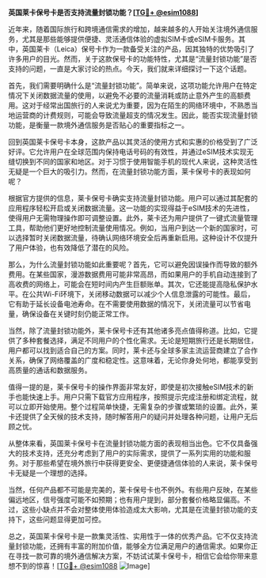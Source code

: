 **英国莱卡保号卡是否支持流量封锁功能？[[TG💪+ @esim1088](https://t.me/s/esim1088)]**

近年来，随着国际旅行和跨境通信需求的增加，越来越多的人开始关注境外通信服务，尤其是那些能够提供便捷、灵活通信体验的虚拟SIM卡或eSIM卡服务。其中，英国莱卡（Leica）保号卡作为一款备受关注的产品，因其独特的优势吸引了许多用户的目光。然而，关于这款保号卡的功能特性，尤其是“流量封锁功能”是否支持的问题，一直是大家讨论的热点。今天，我们就来详细探讨一下这个话题。

首先，我们需要明确什么是“流量封锁功能”。简单来说，这项功能允许用户在特定情况下关闭数据流量的使用，以避免不必要的流量消耗或防止意外产生的高额费用。这对于经常出国旅行的人来说尤为重要，因为在陌生的网络环境中，不熟悉当地运营商的计费规则，可能会导致流量超支的情况发生。因此，能否实现流量封锁功能，是衡量一款境外通信服务是否贴心的重要指标之一。

回到英国莱卡保号卡本身，这款产品以其灵活的使用方式和实惠的价格受到了广泛好评。它允许用户在全球范围内保持电话号码的有效性，并通过eSIM技术实现无缝切换到不同的国家和地区。对于习惯于使用智能手机的现代人来说，这种灵活性无疑是一个巨大的吸引力。然而，在流量封锁功能方面，莱卡保号卡的表现如何呢？

根据官方提供的信息，莱卡保号卡确实支持流量封锁功能。用户可以通过其配套的应用程序轻松开启或关闭数据流量。这一功能的实现得益于eSIM技术的先进性，使得用户无需物理操作即可调整设置。此外，莱卡还为用户提供了一键式流量管理工具，帮助他们更好地控制流量使用情况。例如，当用户到达一个新的国家时，可以选择暂时关闭数据流量，待确认网络环境安全后再重新启用。这种设计不仅提升了用户体验，也有效降低了潜在的风险。

那么，为什么流量封锁功能如此重要呢？首先，它可以避免因误操作而导致的额外费用。在某些国家，漫游数据费用可能非常高昂，而如果用户的手机自动连接到了高收费的网络上，可能会在短时间内产生巨额账单。其次，它还能提高隐私保护水平。在公共Wi-Fi环境下，关闭移动数据可以减少个人信息泄露的可能性。最后，它有助于延长设备电池寿命。在不需要使用数据的情况下，关闭流量可以节省电量，确保设备在关键时刻仍能正常工作。

当然，除了流量封锁功能外，莱卡保号卡还有其他诸多亮点值得称道。比如，它提供了多种套餐选择，满足不同用户的个性化需求。无论是短期旅行还是长期居住，用户都可以找到适合自己的方案。同时，莱卡还与全球多家主流运营商建立了合作关系，确保了网络覆盖的广度和稳定性。这意味着，无论你身处何地，都能享受到高质量的通话和数据服务。

值得一提的是，莱卡保号卡的操作界面非常友好，即使是初次接触eSIM技术的新手也能快速上手。用户只需下载官方应用程序，按照提示完成注册和绑定流程，就可以立即开始使用。整个过程简单快捷，无需复杂的步骤或繁琐的设置。此外，莱卡还提供了全天候的技术支持，随时解答用户的疑问并处理各种问题，让用户无后顾之忧。

从整体来看，英国莱卡保号卡在流量封锁功能方面的表现相当出色。它不仅具备强大的技术支持，还充分考虑到了用户的实际需求，提供了一系列实用的功能和服务。对于那些希望在境外旅行中获得更安全、更便捷通信体验的人来说，莱卡保号卡无疑是一个理想的选择。

当然，任何产品都不可能是完美的，莱卡保号卡也不例外。有些用户反映，在某些偏远地区，信号强度可能不如预期；也有用户提到，部分套餐价格略显偏高。不过，这些小缺点并不会对整体使用体验造成太大影响，尤其是在流量封锁功能的支持下，这些问题显得更加可控。

总之，英国莱卡保号卡是一款集灵活性、实用性于一体的优秀产品。它不仅支持流量封锁功能，还拥有丰富的附加价值，能够全方位满足用户的通信需求。如果你正在寻找一款可靠的境外通信解决方案，不妨试试莱卡保号卡，相信它会给你带来意想不到的惊喜！[[TG💪+ @esim1088](https://t.me/s/esim1088) ![Image](https://i.postimg.cc/4NQfJmqS/Snipaste-2025-05-13-00-14-12.png)]